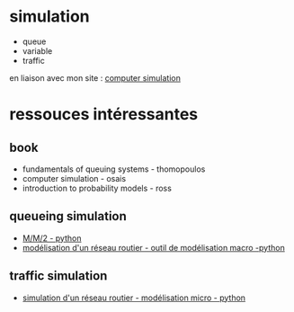# simulation

* queue
* variable
* traffic

en liaison avec mon site : [computer simulation](https://xn--petitfut-i1a.com/computer-simulation/)

# ressouces intéressantes

## book
* fundamentals of queuing systems - thomopoulos
* computer simulation - osais
* introduction to probability models - ross

## queueing simulation
* [M/M/2 - python](https://towardsdatascience.com/simulating-a-queuing-system-in-python-8a7d1151d485)
* [modélisation d'un réseau routier - outil de modélisation macro -python](https://pypi.org/project/queueing-tool/)


## traffic simulation
* [simulation d'un réseau routier - modélisation micro - python](https://towardsdatascience.com/simulating-traffic-flow-in-python-ee1eab4dd20f)
